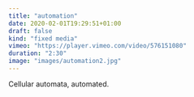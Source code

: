 ```yaml
---
title: "automation"
date: 2020-02-01T19:29:51+01:00
draft: false
kind: "fixed media"
vimeo: "https://player.vimeo.com/video/576151080"
duration: "2:30"
image: "images/automation2.jpg"
---
```


Cellular automata, automated.